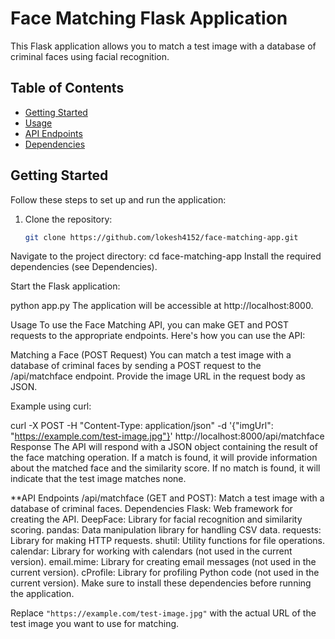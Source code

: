 # Face Matching Flask Application

This Flask application allows you to match a test image with a database of criminal faces using facial recognition.

## Table of Contents

- [Getting Started](#getting-started)
- [Usage](#usage)
- [API Endpoints](#api-endpoints)
- [Dependencies](#dependencies)

## Getting Started

Follow these steps to set up and run the application:

1. Clone the repository:

   ```bash
   git clone https://github.com/lokesh4152/face-matching-app.git
Navigate to the project directory:
cd face-matching-app
Install the required dependencies (see Dependencies).

Start the Flask application:

python app.py
The application will be accessible at http://localhost:8000.

Usage
To use the Face Matching API, you can make GET and POST requests to the appropriate endpoints. Here's how you can use the API:

Matching a Face (POST Request)
You can match a test image with a database of criminal faces by sending a POST request to the /api/matchface endpoint. Provide the image URL in the request body as JSON.

Example using curl:

curl -X POST -H "Content-Type: application/json" -d '{"imgUrl": "https://example.com/test-image.jpg"}' http://localhost:8000/api/matchface
Response
The API will respond with a JSON object containing the result of the face matching operation. If a match is found, it will provide information about the matched face and the similarity score. If no match is found, it will indicate that the test image matches none.

**API Endpoints
/api/matchface (GET and POST): Match a test image with a database of criminal faces.
Dependencies
Flask: Web framework for creating the API.
DeepFace: Library for facial recognition and similarity scoring.
pandas: Data manipulation library for handling CSV data.
requests: Library for making HTTP requests.
shutil: Utility functions for file operations.
calendar: Library for working with calendars (not used in the current version).
email.mime: Library for creating email messages (not used in the current version).
cProfile: Library for profiling Python code (not used in the current version).
Make sure to install these dependencies before running the application.



Replace `"https://example.com/test-image.jpg"` with the actual URL of the test image you want to use for matching.
